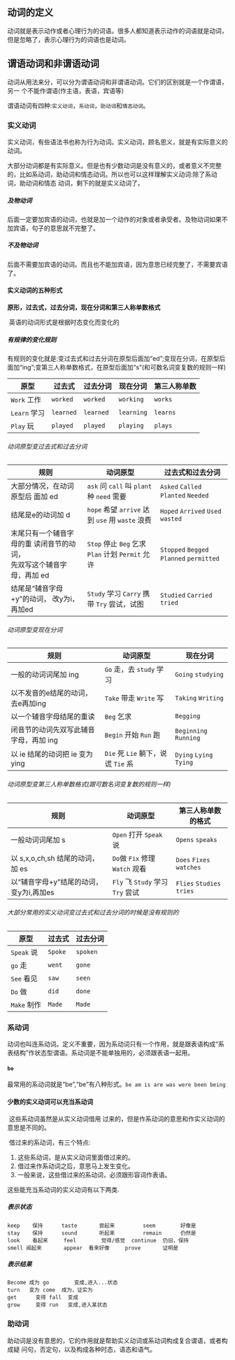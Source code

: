 

## 动词的定义

​	动词就是表示动作或者心理行为的词语。很多人都知道表示动作的词语就是动词，但是忽略了，表示心理行为的词语也是动词。

## 谓语动词和非谓语动词

​	动词从用法来分，可以分为谓语动词和非谓语动词。它们的区别就是一个作谓语，另一 个不能作谓语(作主语，表语，宾语等)

​	谓语动词有四种:`实义动词`，`系动词`，`助动词`和`情态动词`。

### 实义动词

​	实义动词，有些语法书也称为行为动词。实义动词，顾名思义，就是有实际意义的动词。

​	大部分动词都是有实际意义。但是也有少数动词是没有意义的，或者意义不完整的，比如系动词，助动词和情态动词。所以也可以这样理解实义动词:除了系动词，助动词和情态 动词，剩下的就是实义动词了。

##### 及物动词

​	后面一定要加宾语的动词，也就是加一个动作的对象或者承受者。及物动词如果不加宾语，句子的意思就不完整了。

##### 不及物动词

​	后面不需要加宾语的动词。而且也不能加宾语，因为意思已经完整了，不需要宾语了。

#### 实义动词的五种形式

​	**原形，过去式，过去分词，现在分词和第三人称单数格式**

​	英语的动词形式是根据时态变化而变化的

##### 有规律的变化规则

​	有规则的变化就是:变过去式和过去分词在原型后面加“ed”;变现在分词，在原型后面加“ing”;变第三人称单数格式，在原型后面加“s”(和可数名词变复数的规则一样)

| 原型         | 过去式    | 过去分词  | 现在分词   | 第三人称单数 |
| ------------ | --------- | --------- | ---------- | ------------ |
| `Work` 工作  | `worked`  | `worked`  | `working`  | `works`      |
| `Learn` 学习 | `learned` | `learned` | `learning` | `learns`     |
| `Play` 玩    | `played`  | `played`  | `playing`  | `plays`      |

###### 动词原型变过去式和过去分词

| 规则                                                         | 动词原型                                         | 过去式和过去分词                         |
| ------------------------------------------------------------ | ------------------------------------------------ | ---------------------------------------- |
| 大部分情况，在动词原型后 面加 ed                             | `ask` 问 `call` 叫 `plant` 种 `need` 需要        | `Asked` `Called` `Planted` `Needed`      |
| 结尾是e的动词加 d                                            | `hope` 希望 `arrive` 达到 `use` 用 `waste` 浪费  | `Hoped` `Arrived` `Used` `wasted`        |
| 末尾只有一个辅音字母的重 读闭音节的动词，<br/>先双写这个辅音字母，再加 ed | `Stop` 停止 `Beg` 乞求 `Plan` 计划 `Permit` 允许 | `Stopped` `Begged` `Planned` `permitted` |
| 结尾是“辅音字母+y”的动词， 改y为i，再加ed                    | `Study` 学习 `Carry` 携带 `Try` 尝试，试图       | `Studied` `Carried` `tried`              |

###### 动词原型变现在分词

| 规则                                   | 动词原型                            | 现在分词                |
| -------------------------------------- | ----------------------------------- | ----------------------- |
| 一般的动词词尾加 ing                   | `Go` 走，去 `study` 学习            | `Going` `studying`      |
| 以不发音的e结尾的动词，去e再加ing      | `Take` 带走 `Write` 写              | `Taking`  `Writing`     |
| 以一个辅音字母结尾的重读               | `Beg` 乞求                          | `Begging`               |
| 闭音节的动词先双写此辅音字母，再加 ing | `Begin` 开始 `Run` 跑               | `Beginning` `Running`   |
| 以 ie 结尾的动词把 ie 变为 ying        | `Die` 死  `Lie` 躺下，说谎 `Tie` 系 | `Dying` `Lying` `Tying` |

###### 动词原型变第三人称单数格式(跟可数名词变复数的规则一样)

| 规则                                     | 动词原型                         | 第三人称单数的格式        |
| ---------------------------------------- | -------------------------------- | ------------------------- |
| 一般动词词尾加 s                         | `Open` 打开 `Speak` 说           | `Opens`  `speaks`         |
| 以 s,x,o,ch,sh 结尾的动词，加 es         | `Do`做  `Fix` 修理 `Watch` 观看  | `Does` `Fixes` `watches`  |
| 以“辅音字母+y”结尾的动词， 变y为i,再加es | `Fly` 飞 `Study` 学习 `Try` 尝试 | `Flies` `Studies` `tries` |

###### 大部分常用的实义动词变过去式和过去分词的时候是没有规则的

| 原型        | 过去式  | 过去分词 |
| ----------- | ------- | -------- |
| `Speak` 说  | `Spoke` | `spoken` |
| `go` 走     | `went`  | `gone`   |
| `See` 看见  | `saw`   | `seen`   |
| `Do` 做     | `did`   | `done`   |
| `Make` 制作 | `Made`  | `Made`   |

### 系动词

​	动词也叫连系动词。定义不重要，因为系动词只有一个作用，就是跟表语构成“系表结构”作状态型谓语。系动词是不能单独用的，必须跟表语一起用。

#### `be`

​	最常用的系动词就是“be”,“be”有八种形式。`be am is are was were been being`

#### 少数的实义动词可以充当系动词

​	这些系动词虽然是从实义动词借用 过来的，但是作系动词的意思和作实义动词的意思是不同的。

​	借过来的系动词，有三个特点:

1. 这些系动词，是从实义动词里面借过来的。
2. 借过来作系动词之后，意思马上发生变化。
3. 一般来说，这些借过来的系动词，必须跟形容词作表语。

这些能充当系动词的实义动词有以下两类.

##### 表示状态

```
keep 	保持 		taste	 	尝起来		 	seem  		好像是
stay 	保持	 	sound	 	听起来 		remain 		仍然是
look 	看起来 	feel	 	觉得/感觉  continue  仍旧，保持
smell 闻起来	 	appear	看来好像 	 prove 		 证明是
```

##### 表示结果

```
Become 成为 go 		变成,进入...状态
turn   变为 come  成为，证实为
get 	 变得 fall  变成
grow 	 变得 run   变成,进入某状态
```

### 助动词

​	助动词是没有意思的，它的作用就是帮助实义动词或系动词构成复合谓语，或者构成疑 问句，否定句，以及构成各种时态，语态和语气。